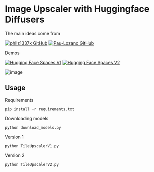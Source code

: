 # Image Upscaler with Huggingface Diffusers

The main ideas come from

[![philz1337x GitHub](https://img.shields.io/badge/GitHub-philz1337x-181717?style=flat-square&logo=github)](https://github.com/philz1337x/clarity-upscaler) [![Pau-Lozano GitHub](https://img.shields.io/badge/GitHub-Pau--Lozano-181717?style=flat-square&logo=github)](https://github.com/BatouResearch/controlnet-tile-upscale) 

Demos

[![Hugging Face Spaces V1](https://img.shields.io/badge/%F0%9F%A4%97%20Hugging%20Face-Spaces%20V1-blue)](https://huggingface.co/spaces/gokaygokay/Tile-Upscaler) [![Hugging Face Spaces V2](https://img.shields.io/badge/%F0%9F%A4%97%20Hugging%20Face-Spaces%20V2-blue)](https://huggingface.co/spaces/gokaygokay/TileUpscalerV2)

![image](https://github.com/user-attachments/assets/5a866787-cf1c-4520-b78d-44a0c63fb94b)

## Usage

Requirements

```
pip install -r requirements.txt
```

Downloading models  

```
python download_models.py
```

Version 1

```
python TileUpscalerV1.py
```

Version 2

```
python TileUpscalerV2.py
```

